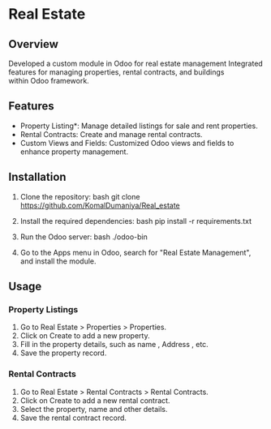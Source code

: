 # Real Estate

## Overview

Developed a custom module in Odoo for real estate management  Integrated features for managing properties, rental contracts, and buildings within Odoo framework.

## Features

- Property Listing*: Manage detailed listings for sale and rent properties.
- Rental Contracts: Create and manage rental contracts.
- Custom Views and Fields: Customized Odoo views and fields to enhance property management.

## Installation

1. Clone the repository:
    bash
    git clone https://github.com/KomalDumaniya/Real_estate
    
2. Install the required dependencies:
    bash
    pip install -r requirements.txt
    
3. Run the Odoo server:
    bash
    ./odoo-bin
    
3. Go to the Apps menu in Odoo, search for "Real Estate Management", and install the module.


## Usage

### Property Listings

1. Go to Real Estate > Properties > Properties.
2. Click on Create to add a new property.
3. Fill in the property details, such as name , Address , etc.
4. Save the property record.

### Rental Contracts

1. Go to Real Estate > Rental Contracts > Rental Contracts.
2. Click on Create to add a new rental contract.
3. Select the property, name and other details.
4. Save the rental contract record.
    
